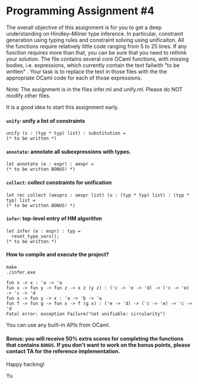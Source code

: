 # Programming Assignment #4


The overall objective of this assignment is for you to get a deep understanding on Hindley–Milner type inference. In particular, constraint generation using typing rules and constraint solving using unificaiton. All the functions require relatively little code ranging from 5 to 25 lines. If any function requires more than that, you can be sure that you need to rethink your solution. The file contains several core OCaml functions, with missing bodies, i.e. expressions, which currently contain the text failwith "to be written" . Your task is to replace the text in those files with the the appropriate OCaml code for each of those expressions.

Note: The assignment is in the files infer.ml and unify.ml. Please do NOT modify other files.

It is a good idea to start this assignment early.


#### `unify`: unify a list of constraints 
```
unify (s : (typ * typ) list) : substitution =
(* to be written *)
```


#### `annotate`: annotate all subexpressions with types.
```
let annotate (e : expr) : aexpr =
(* to be written BONUS! *)
```

#### `collect`: collect constraints for unification
```
let rec collect (aexprs : aexpr list) (u : (typ * typ) list) : (typ * typ) list =
(* to be written BONUS! *)
```

#### `infer`: top-level entry of HM algorithm
```
let infer (e : expr) : typ =
  reset_type_vars();
(* to be written *)
```

#### How to compile and execute the project?
```
make
./infer.exe

fun x -> x : 'a -> 'a
fun x -> fun y -> fun z -> x z (y z) : ('c -> 'e -> 'd) -> ('c -> 'e) -> 'c -> 'd
fun x -> fun y -> x : 'a -> 'b -> 'a
fun f -> fun g -> fun x -> f (g x) : ('e -> 'd) -> ('c -> 'e) -> 'c -> 'd
Fatal error: exception Failure("not unifiable: circularity")

```


You can use any built-in APIs from OCaml. 

#### Bonus: you will receive 50% extra scores for completing the functions that contains `BONUS`. If you don't want to work on the bonus points, please contact TA for the reference implementation.

Happy hacking!

Yu
